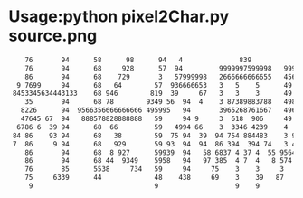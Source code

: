 # Usage:python pixel2Char.py source.png 
``` bash                                                                                                                                                                                                                                                                                                                                                                                                                                                                                                                                                                                                                                                                                                                                          
    76       94      58      98      94   4              839              37                 8 9       4   69               58        68       987    
    76       94      68     928      57  94         9999997599998   9999998489998            4947     85   3               93         3    2234457    
    86       94      68    729       3   57999998   2666666666655   45666666666659 8777      48949    39  75999998  65558  46888889  85    3          
  9 7699     94      68   64        57  936666653   3   5    5      49  5    78    4783 2555524544   75   36666662  39976 746666668  44443 3          
 8453345634443133    68 946        819  39     67   3   3    3      49  3    67    49 3 3    49     927  57     85  3  8683         75  86 3          
    35       94      68 78        9349 56  94  4    3 87389883788   4988378985688  49 3 3744549     467 74   3  59  3  866          3 7 6  3344442    
   8226      94  9566356666666666 495995   94       3965268761667   4966166863466  49 3 3 99959 58 5877 4    3      3  86 6666667     3    387   3    
   47645 67  94   888578828888888   59     94 9     3  618  906     49 905   22    49 3 3844558 3    77    9 3 9    3  86 888854      3    393  86    
  6786 6  39 94      68  66         59   4994 66    3  3346 4239    4  5254 7236   49 3 376 36795    77   67 3 84   3  86    65       3    4 49 58    
 84 86    93 94      68   38        59  75 94  39  94 754 884483    3 933 8936738  49 3 377 38558    77  94  3  57  3  76   56        3 7 95 94 3     
 7  86     9 94      68   929       59 93  94  94  86 394  394 74   3 484  4778939 3442947693923     77  39  3   3  24436  56         393 58  447     
    86       94      68  8 927      59939  94   58 6837 4 37 4  55 9564 4 54 78 83 49 5769666 27     77 47   3   76 2  75 85      9   339 3   61      
    86       94      68 44  9349    5958   94   97 385  4 7  4   8 574  4 7  78  8     49    635     7767    3    6 7   9 4      94   17 47  54839    
    76       85      5538     734   59     94     75    3    3     3    3    67       75    55 3885  76      3            39     47  95 64 936  828   
    75     6339      44             48    438     69    3    39   87    3    67      93    46  9228  76    637            94444437      6 439    939  
     9                              9                   9    9          9                        9                                        9           
                                                                                                                                                      
```
